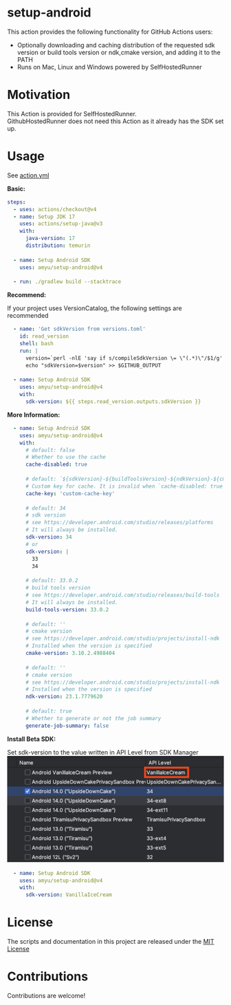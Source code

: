 # setup-android

This action provides the following functionality for GitHub Actions users:

- Optionally downloading and caching distribution of the requested sdk version or build tools version or ndk,cmake version, and adding it to the PATH
- Runs on Mac, Linux and Windows powered by SelfHostedRunner

# Motivation

This Action is provided for SelfHostedRunner.  
GithubHostedRunner does not need this Action as it already has the SDK set up.

# Usage

See [action.yml](action.yml)

**Basic:**

```yaml
steps:
  - uses: actions/checkout@v4
  - name: Setup JDK 17
    uses: actions/setup-java@v3
    with:
      java-version: 17
      distribution: temurin

  - name: Setup Android SDK
    uses: amyu/setup-android@v4

  - run: ./gradlew build --stacktrace
```

**Recommend:**

If your project uses VersionCatalog, the following settings are recommended  

```yaml
  - name: 'Get sdkVersion from versions.toml'
    id: read_version
    shell: bash
    run: |
      version=`perl -nlE 'say if s/compileSdkVersion \= \"(.*)\"/$1/g' gradle/libs.versions.toml`
      echo "sdkVersion=$version" >> $GITHUB_OUTPUT

  - name: Setup Android SDK
    uses: amyu/setup-android@v4
    with:
      sdk-version: ${{ steps.read_version.outputs.sdkVersion }}
```

**More Information:**

```yaml
  - name: Setup Android SDK
    uses: amyu/setup-android@v4
    with:
      # default: false
      # Whether to use the cache
      cache-disabled: true

      # default: `${sdkVersion}-${buildToolsVersion}-${ndkVersion}-${cmakeVersion}-v4`
      # Custom key for cache. It is invalid when `cache-disabled: true`
      cache-key: 'custom-cache-key'

      # default: 34
      # sdk version
      # see https://developer.android.com/studio/releases/platforms
      # It will always be installed.
      sdk-version: 34
      # or 
      sdk-version: |
        33
        34

      # default: 33.0.2
      # build tools version
      # see https://developer.android.com/studio/releases/build-tools
      # It will always be installed.
      build-tools-version: 33.0.2

      # default: ''
      # cmake version
      # see https://developer.android.com/studio/projects/install-ndk
      # Installed when the version is specified
      cmake-version: 3.10.2.4988404

      # default: ''
      # cmake version
      # see https://developer.android.com/studio/projects/install-ndk
      # Installed when the version is specified
      ndk-version: 23.1.7779620

      # default: true
      # Whether to generate or not the job summary
      generate-job-summary: false
```

**Install Beta SDK:**

Set sdk-version to the value written in API Level from SDK Manager  
![](./screenshots/information_for_install_beta_sdk.png)

```yaml
  - name: Setup Android SDK
    uses: amyu/setup-android@v4
    with:
      sdk-version: VanillaIceCream
```

# License

The scripts and documentation in this project are released under the [MIT License](LICENSE)

# Contributions

Contributions are welcome!

